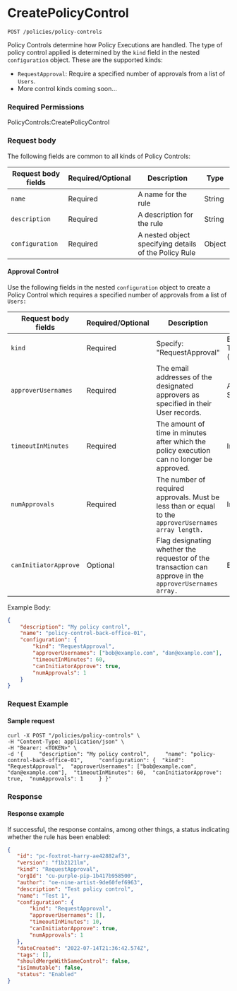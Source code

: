 # CreatePolicyControl

`POST /policies/policy-controls`

Policy Controls determine how Policy Executions are handled.   The type of policy control applied is determined by the `kind` field in the nested `configuration` object.  These are the supported kinds:

* `RequestApproval`: Require a specified number of approvals from a list of `Users`.
* More control kinds coming soon...

### Required Permissions <a href="#scopes" id="scopes"></a>

PolicyControls:CreatePolicyControl

### Request body <a href="#request-body" id="request-body"></a>

The following fields are common to all kinds of Policy Controls:

| Request body fields | Required/Optional | Description                                           | Type   |
| ------------------- | ----------------- | ----------------------------------------------------- | ------ |
| `name`              | Required          | A name for the rule                                   | String |
| `description`       | Required          | A description for the rule                            | String |
| `configuration`     | Required          | A nested object specifying details of the Policy Rule | Object |

#### Approval Control

Use the following fields in the nested `configuration` object to create a Policy Control which requires a specified number of approvals from a list of `Users:`

| Request body fields   | Required/Optional | Description                                                                                              | Type                     |
| --------------------- | ----------------- | -------------------------------------------------------------------------------------------------------- | ------------------------ |
| `kind`                | Required          | Specify: "RequestApproval"                                                                               | Enumerated Type (String) |
| `approverUsernames`   | Required          | The email addresses of the designated approvers as specified in their User records.                      | Array of Strings         |
| `timeoutInMinutes`    | Required          | The amount of time in minutes after which the policy execution can no longer be approved.                | Integer                  |
| `numApprovals`        | Required          | The number of required approvals.  Must be less than or equal to the `approverUsernames array length.`   | Integer                  |
| `canInitiatorApprove` | Optional          | Flag designating whether the requestor of the transaction can approve in the `approverUsernames array.`  | Boolean                  |



Example Body:

```json
{
    "description": "My policy control",
    "name": "policy-control-back-office-01",
    "configuration": {
        "kind": "RequestApproval",
        "approverUsernames": ["bob@example.com", "dan@example.com"],
        "timeoutInMinutes": 60,
        "canInitiatorApprove": true,
        "numApprovals": 1
    }
}
```

### Request Example <a href="#request-example.1" id="request-example.1"></a>

#### Sample request <a href="#sample-request" id="sample-request"></a>

```shell
curl -X POST "/policies/policy-controls" \
-H "Content-Type: application/json" \
-H "Bearer: <TOKEN>" \
-d '{     "description": "My policy control",     "name": "policy-control-back-office-01",     "configuration": {  "kind": "RequestApproval",  "approverUsernames": ["bob@example.com", "dan@example.com"],  "timeoutInMinutes": 60,  "canInitiatorApprove": true,  "numApprovals": 1     } }'

```

### Response <a href="#response" id="response"></a>

#### Response example <a href="#response-example" id="response-example"></a>

If successful, the response contains, among other things, a status indicating whether the rule has been enabled:

```json
{
   "id": "pc-foxtrot-harry-ae42882af3",
   "version": "f1b2121lm",
   "kind": "RequestApproval",
   "orgId": "cu-purple-pip-1b417b958500",
   "author": "oe-nine-artist-9de60fef6963",
   "description": "Test policy control",
   "name": "Test 1",
   "configuration": {
       "kind": "RequestApproval",
       "approverUsernames": [],
       "timeoutInMinutes": 10,
       "canInitiatorApprove": true,
       "numApprovals": 1
   },
   "dateCreated": "2022-07-14T21:36:42.574Z",
   "tags": [],
   "shouldMergeWithSameControl": false,
   "isImmutable": false,
   "status": "Enabled"
}
```


